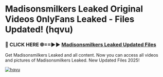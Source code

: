 # Madisonsmilkers Leaked Original Videos 0nlyFans Leaked - Files Updated! (hqvu)

<h3>🔴 CLICK HERE 🌐==►► <a href="https://tinyurl.com/ehrbuxhb" rel="nofollow">Madisonsmilkers Leaked Updated Files</a></h3>

Get Madisonsmilkers Leaked and all content. Now you can access all videos and pictures of Madisonsmilkers Leaked. New Updated Files 2025!

[![hqvu](https://i.imgur.com/lVYEuWS.gif)](https://tinyurl.com/ehrbuxhb)

